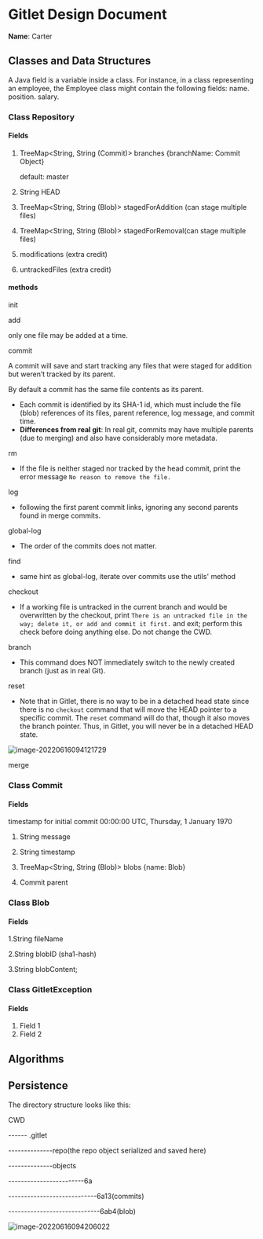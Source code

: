 # Gitlet Design Document

**Name**: Carter

## Classes and Data Structures
A Java field is a variable inside a class. For instance, in a class representing an employee, the Employee class might contain the following fields: name. position. salary.

### Class Repository
#### Fields 

1. TreeMap<String, String (Commit)>  branches  {branchName: Commit Object}

   default: master 

2. String HEAD 

3. TreeMap<String, String (Blob)> stagedForAddition (can stage multiple files)

4. TreeMap<String, String (Blob)> stagedForRemoval(can stage multiple files)

   

5. modifications   (extra credit)

3. untrackedFiles (extra credit)



#### methods

init



add

 only one file may be added at a time.



commit 

A commit will save and start tracking any files that were staged for addition but weren’t tracked by its parent.

By default a commit has the same file contents as its parent. 

- Each commit is identified by its SHA-1 id, which must include the file (blob) references of its files, parent reference, log message, and commit time.
- **Differences from real git**: In real git, commits may have multiple parents (due to merging) and also have considerably more metadata.



rm

- If the file is neither staged nor tracked by the head commit, print the error message `No reason to remove the file.`



log

- following the first parent commit links, ignoring any second parents found in merge commits.



global-log

- The order of the commits does not matter.



find

- same hint as global-log, iterate over commits use the utils' method



checkout

-  If a working file is untracked in the current branch and would be overwritten by the checkout, print `There is an untracked file in the way; delete it, or add and commit it first.` and exit; perform this check before doing anything else. Do not change the CWD.



branch 

- This command does NOT immediately switch to the newly created branch (just as in real Git).

  

reset

- Note that in Gitlet, there is no way to be in a detached head state since there is no `checkout` command that will move the HEAD pointer to a specific commit. The `reset` command will do that, though it also moves the branch pointer. Thus, in Gitlet, you will never be in a detached HEAD state.

![image-20220616094121729](gitlet-design.assets/image-20220616094121729.png)

merge

 




### Class Commit

#### Fields

timestamp for initial commit 00:00:00 UTC, Thursday, 1 January 1970 

1. String message

2. String timestamp 

3. TreeMap<String, String (Blob)> blobs   {name: Blob}

4. Commit parent

   

### Class Blob 

#### Fields

1.String fileName

2.String blobID (sha1-hash)

3.String blobContent;







### Class GitletException

#### Fields

1. Field 1
2. Field 2

## Algorithms











## Persistence

The directory structure looks like this:

CWD

------ .gitlet

--------------repo(the repo object serialized and saved here)

--------------objects

------------------------6a 

----------------------------6a13(commits)

-----------------------------6ab4(blob)

![image-20220616094206022](gitlet-design.assets/image-20220616094206022.png)





